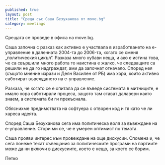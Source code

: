 ```yaml
---
published: true
layout: post
title: "Среща със Саша Безуханова от move.bg"
category: meetings
---
```

Срещата се проведе в офиса на move.bg.

Саша започна с разказ как активно е участвала в изработването на е-управление в далечната 2004-та до 2006-та, когато се сменя „политическия цикъл“. Разказа много хубави неща, и ако е истина това, че са свършили много работа то наистина е жалко, че следващите са решили не да го надграждат, ами да започнат отначало. Според нея (същото мнение изрази и Деян Василен от РБ) има хора, които активно саботират въвеждането на е-управление.

Разказа, че когато се е опитала да се въведе системата в митниците, е имало хора саботирали процеса, защото там стават далавери както знаем, а системата би ги прекъснала.

Обяснихме предимствата на софтуера с отворен код и тя като че ли хареса идеята.

Според Саша Безуханова сега има политическа воля за въвеждане на е-управление. Стори ми се, че е умерен оптимист по темата.

Саша прояви интерес към провеждане на още дискусии. Спомена и, че сега понеже текат съвещания за политическите програми на партиите може да ни включи в дискусиите, което е нещо, за което се борим.

Петко
